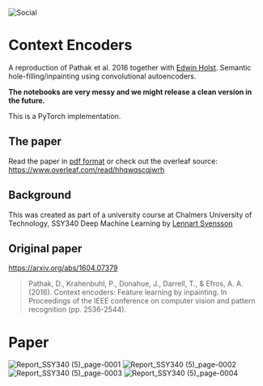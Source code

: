 ![Social](https://user-images.githubusercontent.com/42417723/198875771-fbf72c74-75d7-4114-b6e0-0e68ef547a56.jpg)


# Context Encoders
A reproduction of Pathak et al. 2016 together with [Edwin Holst](https://github.com/EdwinHolst). Semantic hole-filling/inpainting using convolutional autoencoders.

__The notebooks are very messy and we might release a clean version in the future.__

This is a PyTorch implementation.

## The paper
Read the paper in [pdf format](https://github.com/AlexVialaBellander/context-encoder/blob/main/report.pdf) or check out the overleaf source: https://www.overleaf.com/read/hhqwqscqjwrh

## Background
This was created as part of a university course at Chalmers University of Technology, SSY340 Deep Machine Learning by [Lennart Svensson](http://www.chalmers.se/sv/personal/Sidor/lennart-svensson.aspx)

## Original paper

https://arxiv.org/abs/1604.07379


>Pathak, D., Krahenbuhl, P., Donahue, J., Darrell, T., & Efros, A. A. (2016). Context encoders: Feature learning by inpainting. In Proceedings of the IEEE conference on computer vision and pattern recognition (pp. 2536-2544).

# Paper
![Report_SSY340 (5)_page-0001](https://user-images.githubusercontent.com/42417723/198386144-145dfe69-dc8a-48db-95c4-740fcfc70e00.jpg)
![Report_SSY340 (5)_page-0002](https://user-images.githubusercontent.com/42417723/198386159-8dc2b067-b62b-4324-9ee2-7b8a6df9e9c7.jpg)
![Report_SSY340 (5)_page-0003](https://user-images.githubusercontent.com/42417723/198386171-d4aca3d2-686b-462c-847c-47f6854c50e8.jpg)
![Report_SSY340 (5)_page-0004](https://user-images.githubusercontent.com/42417723/198386176-2ec4ff53-f8b7-4799-992e-4bec7342eaf4.jpg)

